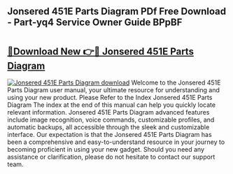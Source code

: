 ## Jonsered 451E Parts Diagram PDf Free Download - Part-yq4 Service Owner Guide BPpBF

# <h2><a href="http://dfmtl0.blite.top/?on=Jonsered+451E+Parts+Diagram">🔗Download New 👉🔴 Jonsered 451E Parts Diagram</a></h2>

[![Jonsered 451E Parts Diagram download](https://i.imgur.com/lujVjoI.png)](http://dfmtl0.blite.top/?on=Jonsered+451E+Parts+Diagram)
Welcome to the Jonsered 451E Parts Diagram user manual, your ultimate resource for understanding and using your new product. Please Refer to the Index Jonsered 451E Parts Diagram The index at the end of this manual can help you quickly locate relevant information. Jonsered 451E Parts Diagram advanced features include image recognition, voice commands, customizable profiles, and automatic backups, all accessible through the sleek and customizable interface. Our expectation is that the Jonsered 451E Parts Diagram has been a comprehensive and easy-to-understand resource in your journey to becoming proficient in using your new gadget. Should you need any assistance or clarification, please do not hesitate to contact our support team.
